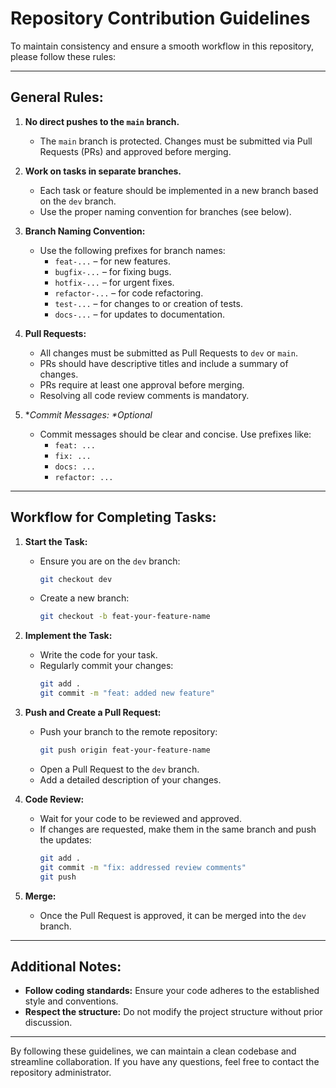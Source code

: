 # Repository Contribution Guidelines

To maintain consistency and ensure a smooth workflow in this repository, please follow these rules:

---

## General Rules:
1. **No direct pushes to the `main` branch.**
    - The `main` branch is protected. Changes must be submitted via Pull Requests (PRs) and approved before merging.

2. **Work on tasks in separate branches.**
    - Each task or feature should be implemented in a new branch based on the `dev` branch.
    - Use the proper naming convention for branches (see below).

3. **Branch Naming Convention:**
    - Use the following prefixes for branch names:
        - `feat-...` – for new features.
        - `bugfix-...` – for fixing bugs.
        - `hotfix-...` – for urgent fixes.
        - `refactor-...` – for code refactoring.
        - `test-...` – for changes to or creation of tests.
        - `docs-...` – for updates to documentation.

4. **Pull Requests:**
    - All changes must be submitted as Pull Requests to `dev` or `main`.
    - PRs should have descriptive titles and include a summary of changes.
    - PRs require at least one approval before merging.
    - Resolving all code review comments is mandatory.

5. **Commit Messages: \**Optional**
    - Commit messages should be clear and concise. Use prefixes like:
        - `feat: ...`
        - `fix: ...`
        - `docs: ...`
        - `refactor: ...`

---

## Workflow for Completing Tasks:
1. **Start the Task:**
    - Ensure you are on the `dev` branch:
      ```bash
      git checkout dev
      ```
    - Create a new branch:
      ```bash
      git checkout -b feat-your-feature-name
      ```

2. **Implement the Task:**
    - Write the code for your task.
    - Regularly commit your changes:
      ```bash
      git add .
      git commit -m "feat: added new feature"
      ```

3. **Push and Create a Pull Request:**
    - Push your branch to the remote repository:
      ```bash
      git push origin feat-your-feature-name
      ```
    - Open a Pull Request to the `dev` branch.
    - Add a detailed description of your changes.

4. **Code Review:**
    - Wait for your code to be reviewed and approved.
    - If changes are requested, make them in the same branch and push the updates:
      ```bash
      git add .
      git commit -m "fix: addressed review comments"
      git push
      ```

5. **Merge:**
    - Once the Pull Request is approved, it can be merged into the `dev` branch.

---

## Additional Notes:
- **Follow coding standards:** Ensure your code adheres to the established style and conventions.
- **Respect the structure:** Do not modify the project structure without prior discussion.

---

By following these guidelines, we can maintain a clean codebase and streamline collaboration. If you have any questions, feel free to contact the repository administrator.
